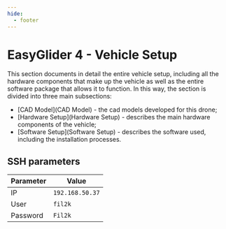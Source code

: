 ```yaml
---
hide:
  - footer
---
```


# EasyGlider 4 - Vehicle Setup

This section documents in detail the entire vehicle setup, including all the hardware components that make up the vehicle as well as the entire software package that allows it to function. In this way, the section is divided into three main subsections:

- [CAD Model](CAD Model) - the cad models developed for this drone;
- [Hardware Setup](Hardware Setup) - describes the main hardware components of the vehicle;
- [Software Setup](Software Setup) - describes the software used, including the installation processes.

## SSH parameters

| Parameter   | Value                             |
| ----------- | --------------------------------- |
| IP          | `192.168.50.37`                   |
| User        | `fil2k`                           |
| Password    | `Fil2k`                           |